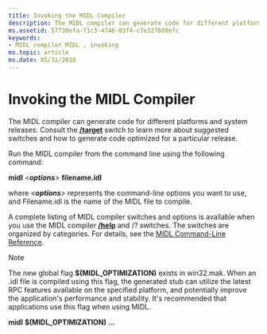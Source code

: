 ```yaml
---
title: Invoking the MIDL Compiler
description: The MIDL compiler can generate code for different platforms and system releases. Consult the /target switch to learn more about suggested switches and how to generate code optimized for a particular release.
ms.assetid: 57730efa-71c3-4746-83f4-c7e327888efc
keywords:
- MIDL compiler MIDL , invoking
ms.topic: article
ms.date: 05/31/2018
---
```


# Invoking the MIDL Compiler

The MIDL compiler can generate code for different platforms and system releases. Consult the [**/target**](-target.md) switch to learn more about suggested switches and how to generate code optimized for a particular release.

Run the MIDL compiler from the command line using the following command:

**midl** *<***options***>* **filename.idl**

where *<***options***>* represents the command-line options you want to use, and Filename.idl is the name of the MIDL file to compile.

A complete listing of MIDL compiler switches and options is available when you use the MIDL compiler [**/help**](-help-.md) and /? switches. The switches are organized by categories. For details, see the [MIDL Command-Line Reference](midl-command-line-reference.md).

> [!NOTE]
> The new global flag **$(MIDL\_OPTIMIZATION)** exists in win32.mak. When an .idl file is compiled using this flag, the generated stub can utilize the latest RPC features available on the specified platform, and potentially improve the application's performance and stability. It's recommended that applications use this flag when using MIDL.
>
> **midl** **$(MIDL\_OPTIMIZATION)** **...**